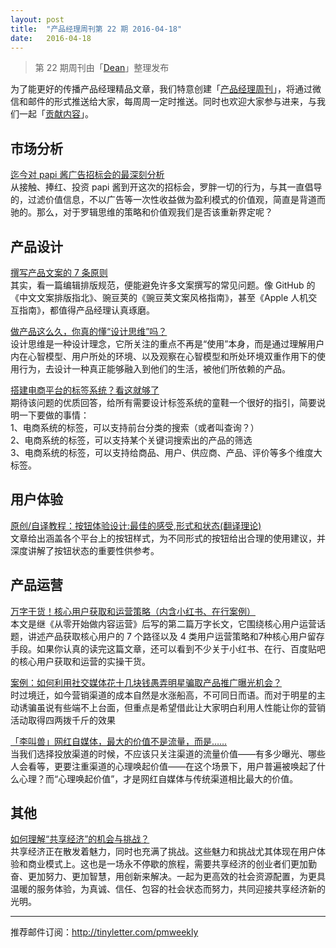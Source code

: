 ```yaml
---
layout: post
title:  "产品经理周刊第 22 期 2016-04-18"
date:   2016-04-18
---
```


> 第 22 期周刊由「[Dean](http://pmweekly.com/contributors#dean)」整理发布

为了能更好的传播产品经理精品文章，我们特意创建「[产品经理周刊](http://pmweekly.com/)」，将通过微信和邮件的形式推送给大家，每周周一定时推送。同时也欢迎大家参与进来，与我们一起「[贡献内容](https://github.com/vincent4j/pmweekly.com/issues/new)」。

## 市场分析
[迄今对 papi 酱广告招标会的最深刻分析](http://zaodula.com/archives/20132.html)  
从接触、捧红、投资 papi 酱到开这次的招标会，罗胖一切的行为，与其一直倡导的，过滤价值信息，不以广告等一次性收益做为盈利模式的价值观，简直是背道而驰的。那么，对于罗辑思维的策略和价值观我们是否该重新界定呢？

## 产品设计
[撰写产品文案的 7 条原则](http://mp.weixin.qq.com/s?__biz=MzI4NDAwOTU3OA==&mid=2650675064&idx=1&sn=301f70d278b308f9fd00ecf9edb364ec&scene=23&srcid=0414jWTFdFp70QCNCpHUYrbI#rd)   
其实，看一篇编辑排版规范，便能避免许多文案撰写的常见问题。像 GitHub 的《中文文案排版指北》、豌豆荚的《豌豆荚文案风格指南》，甚至《Apple 人机交互指南》，都值得产品经理认真琢磨。

[做产品这么久，你真的懂“设计思维”吗？](https://mp.weixin.qq.com/s?__biz=MjM5NjA3ODI3Ng==&mid=402327269&idx=1&sn=e123867f9d6e206a55966a50bbf9defa&scene=0&key=b28b03434249256b746d0e7cbd6c2ff1f4baca9fc22d86d822bcae87e15d5fe9fb4693d624ed4a672be8e9f5b21e5da6&ascene=0&uin=NDgwNzA1&devicetype=iMac+MacBookPro11%2C1+OSX+OSX+10.11.3+build(15D21)&version=11020201&pass_ticket=meZS3siiSHYCTzTeWvrx7r3MTyOr%2FPUUBDBcEykEdN0%3D)  
设计思维是一种设计理念，它所关注的重点不再是“使用”本身，而是通过理解用户内在心智模型、用户所处的环境、以及观察在心智模型和所处环境双重作用下的使用行为，去设计一种真正能够融入到他们的生活，被他们所依赖的产品。

[搭建电商平台的标签系统？看这就够了](http://mp.weixin.qq.com/s?__biz=MjM5NDEwMjg2MA==&mid=2650904616&idx=1&sn=23d2230f09c131364aeb4a911f30075c&scene=23&srcid=0414yXr7psLCZIpcNxQl3TWN#rd)  
期待该问题的优质回答，给所有需要设计标签系统的童鞋一个很好的指引，简要说明一下要做的事情：   
1、电商系统的标签，可以支持前台分类的搜索（或者叫查询？）   
2、电商系统的标签，可以支持某个关键词搜索出的产品的筛选  
3、电商系统的标签，可以支持给商品、用户、供应商、产品、评价等多个维度大标签。

## 用户体验
[原创/自译教程：按钮体验设计:最佳的感受,形式和状态(翻译理论)](http://www.zcool.com.cn/article/ZMzk0ODA0.html)   
文章给出涵盖各个平台上的按钮样式，为不同形式的按钮给出合理的使用建议，并深度讲解了按钮状态的重要性供参考。

## 产品运营
[万字干货！核心用户获取和运营策略（内含小红书、在行案例）](http://mp.weixin.qq.com/s?__biz=MjM5NTQ5MjIyMA==&mid=407052941&idx=1&sn=00c4501db01b7e32e7bd6c000f892fa3&scene=23&srcid=0415kkkjfBaEQWAHZpsWEKuY#rd&ADUIN=2657697539&ADSESSION=1460959479&ADTAG=CLIENT.QQ.5467_.0&ADPUBNO=26558)  
本文是继《从零开始做内容运营》后写的第二篇万字长文，它围绕核心用户运营话题，讲述产品获取核心用户的 7 个路径以及 4 类用户运营策略和7种核心用户留存手段。如果你认真的读完这篇文章，还可以看到不少关于小红书、在行、百度贴吧的核心用户获取和运营的实操干货。

[案例：如何利用社交媒体花十几块钱愚弄明星骗取产品推广曝光机会？](http://mp.weixin.qq.com/s?__biz=MzA4NDk5OTgzMg==&mid=403105854&idx=1&sn=80bc3bab07874d9877f445020454329e&scene=23&srcid=04156FxgvFz45mNxHsJR1ePs#rd&ADUIN=2657697539&ADSESSION=1460959479&ADTAG=CLIENT.QQ.5467_.0&ADPUBNO=26558)  
时过境迁，如今营销渠道的成本自然是水涨船高，不可同日而语。而对于明星的主动诱骗虽说有些端不上台面，但重点是希望借此让大家明白利用人性能让你的营销活动取得四两拨千斤的效果

[「李叫兽」网红自媒体，最大的价值不是流量，而是……](http://mp.weixin.qq.com/s?__biz=MzA5NTMxOTczOA==&mid=2650440976&idx=1&sn=828c09def6bae6f4a0376d22ad087f6e&scene=23&srcid=0414rkWVATTNt3GCxSAc9B0l#rd&ADUIN=2657697539&ADSESSION=1460959479&ADTAG=CLIENT.QQ.5467_.0&ADPUBNO=26558)  
当我们选择投放渠道的时候，不应该只关注渠道的流量价值——有多少曝光、哪些人会看等，更要注重渠道的心理唤起价值——在这个场景下，用户普遍被唤起了什么心理？而“心理唤起价值”，才是网红自媒体与传统渠道相比最大的价值。

## 其他
[如何理解“共享经济”的机会与挑战？ ](http://mp.weixin.qq.com/s?__biz=MzA3OTM0NDc0NQ==&mid=404348030&idx=1&sn=576b2377396295267365656567ec3d65&scene=23&srcid=04152qnfMF6vnuzrLy4QvPWi#rd&ADUIN=2657697539&ADSESSION=1460959479&ADTAG=CLIENT.QQ.5467_.0&ADPUBNO=26558)  
共享经济正在散发着魅力，同时也充满了挑战。这些魅力和挑战尤其体现在用户体验和商业模式上。这也是一场永不停歇的旅程，需要共享经济的创业者们更加勤奋、更加努力、更加智慧，用创新来解决。一起为更高效的社会资源配置，为更具温暖的服务体验，为真诚、信任、包容的社会状态而努力，共同迎接共享经济新的光明。  

---
推荐邮件订阅：<http://tinyletter.com/pmweekly>  
